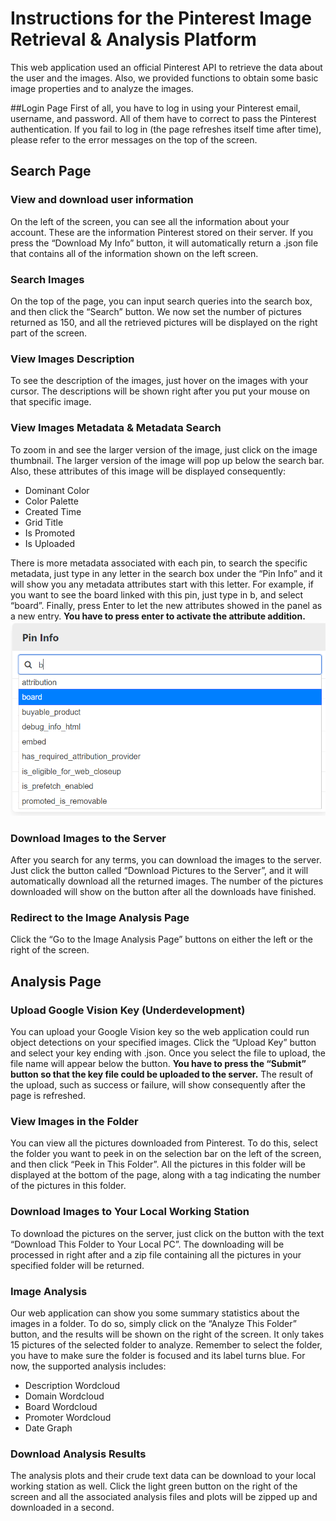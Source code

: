 # Instructions for the Pinterest Image Retrieval & Analysis Platform 
This web application used an official Pinterest API to retrieve the data about the user and the images. Also, we provided functions to obtain some basic image properties and to analyze the images.

##Login Page
First of all, you have to log in using your Pinterest email, username, and password. All of them have to correct to pass the Pinterest authentication. If you fail to log in (the page refreshes itself time after time), please refer to the error messages on the top of the screen. 

## Search Page
### View and download user information
On the left of the screen, you can see all the information about your account. These are the information Pinterest stored on their server. If you press the “Download My Info” button, it will automatically return a .json file that contains all of the information shown on the left screen.
### Search Images
On the top of the page, you can input search queries into the search box, and then click the “Search” button. We now set the number of pictures returned as 150, and all the retrieved pictures will be displayed on the right part of the screen. 
### View Images Description
To see the description of the images, just hover on the images with your cursor. The descriptions will be shown right after you put your mouse on that specific image.
### View Images Metadata & Metadata Search
To zoom in and see the larger version of the image, just click on the image thumbnail. The larger version of the image will pop up below the search bar. Also, these attributes of this image will be displayed consequently:
-	Dominant Color 
-	Color Palette
-	Created Time
-	Grid Title
-	Is Promoted
-	Is Uploaded

There is more metadata associated with each pin, to search the specific metadata, just type in any letter in the search box under the “Pin Info” and it will show you any metadata attributes start with this letter. For example, if you want to see the board linked with this pin, just type in b, and select “board”. Finally, press Enter to let the new attributes showed in the panel as a new entry. **You have to press enter to activate the attribute addition.**
![alt text](https://github.com/ReichYang/dil-pin/blob/master/search.png "Search Example")


### Download Images to the Server
After you search for any terms, you can download the images to the server. Just click the button called “Download Pictures to the Server”, and it will automatically download all the returned images. The number of the pictures downloaded will show on the button after all the downloads have finished.
### Redirect to the Image Analysis Page
Click the “Go to the Image Analysis Page” buttons on either the left or the right of the screen.

## Analysis Page
### Upload Google Vision Key (Underdevelopment)
You can upload your Google Vision key so the web application could run object detections on your specified images. Click the “Upload Key” button and select your key ending with .json. Once you select the file to upload, the file name will appear below the button. **You have to press the “Submit” button so that the key file could be uploaded to the server.** The result of the upload, such as success or failure, will show consequently after the page is refreshed.
### View Images in the Folder
You can view all the pictures downloaded from Pinterest. To do this, select the folder you want to peek in on the selection bar on the left of the screen, and then click “Peek in This Folder”. All the pictures in this folder will be displayed at the bottom of the page, along with a tag indicating the number of the pictures in this folder.
### Download Images to Your Local Working Station
To download the pictures on the server, just click on the button with the text “Download This Folder to Your Local PC”. The downloading will be processed in right after and a zip file containing all the pictures in your specified folder will be returned.
### Image Analysis
Our web application can show you some summary statistics about the images in a folder. To do so, simply click on the “Analyze This Folder” button, and the results will be shown on the right of the screen. It only takes 15 pictures of the selected folder to analyze. Remember to select the folder, you have to make sure the folder is focused and its label turns blue. For now, the supported analysis includes:
-	Description Wordcloud
-	Domain Wordcloud
-	Board Wordcloud
-	Promoter Wordcloud
-	Date Graph
### Download Analysis Results
The analysis plots and their crude text data can be download to your local working station as well. Click the light green button on the right of the screen and all the associated analysis files and plots will be zipped up and downloaded in a second.
